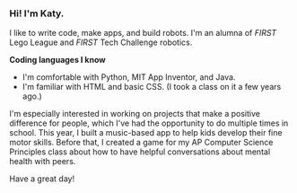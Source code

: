 ### Hi! I'm Katy.
I like to write code, make apps, and build robots. I'm an alumna of *FIRST* Lego League and *FIRST* Tech Challenge robotics.

**Coding languages I know**
- I'm comfortable with Python, MIT App Inventor, and Java.
- I'm familiar with HTML and basic CSS. (I took a class on it a few years ago.)

I'm especially interested in working on projects that make a positive difference for people, which I've had the opportunity to do multiple  times in school. This year, I built a music-based app to help kids develop their fine motor skills. Before that, I created a game for my AP Computer Science Principles class about how to have helpful conversations about mental health with peers.

Have a great day!
<!--
**kbarrus27/kbarrus27** is a ✨ _special_ ✨ repository because its `README.md` (this file) appears on your GitHub profile.

Here are some ideas to get you started:

- 🔭 I’m currently working on ...
- 🌱 I’m currently learning ...
- 👯 I’m looking to collaborate on ...
- 🤔 I’m looking for help with ...
- 💬 Ask me about ...
- 📫 How to reach me: ...
- 😄 Pronouns: ...
- ⚡ Fun fact: ...
-->
